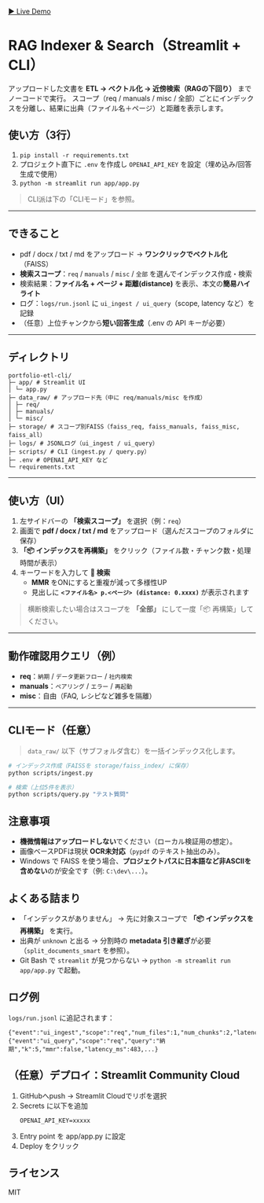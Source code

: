 [▶ Live Demo](https://portfolio-etl-cli.streamlit.app/)


# RAG Indexer & Search（Streamlit + CLI）

アップロードした文書を **ETL → ベクトル化 → 近傍検索（RAGの下回り）** までノーコードで実行。
スコープ（req / manuals / misc / 全部）ごとにインデックスを分離し、結果に出典（ファイル名＋ページ）と距離を表示します。

## 使い方（3行）
1) `pip install -r requirements.txt`  
2) プロジェクト直下に `.env` を作成し `OPENAI_API_KEY` を設定（埋め込み/回答生成で使用）  
3) `python -m streamlit run app/app.py`

> CLI派は下の「CLIモード」を参照。

---

## できること
- pdf / docx / txt / md をアップロード → **ワンクリックでベクトル化**（FAISS）
- **検索スコープ**：`req` / `manuals` / `misc` / `全部` を選んでインデックス作成・検索
- 検索結果：**ファイル名 + ページ + 距離(distance)** を表示、本文の**簡易ハイライト**
- ログ：`logs/run.jsonl` に `ui_ingest / ui_query`（scope, latency など）を記録
- （任意）上位チャンクから**短い回答生成**（.env の API キーが必要）

---

## ディレクトリ
```
portfolio-etl-cli/
├─ app/ # Streamlit UI
│ └─ app.py
├─ data_raw/ # アップロード先（中に req/manuals/misc を作成）
│ ├─ req/
│ ├─ manuals/
│ └─ misc/
├─ storage/ # スコープ別FAISS（faiss_req, faiss_manuals, faiss_misc, faiss_all）
├─ logs/ # JSONLログ（ui_ingest / ui_query）
├─ scripts/ # CLI（ingest.py / query.py）
├─ .env # OPENAI_API_KEY など
└─ requirements.txt
```

---

## 使い方（UI）
1. 左サイドバーの **「検索スコープ」** を選択（例：`req`）  
2. 画面で **pdf / docx / txt / md** をアップロード（選んだスコープのフォルダに保存）  
3. **「📦 インデックスを再構築」** をクリック（ファイル数・チャンク数・処理時間が表示）  
4. キーワードを入力して **🔎 検索**  
   - **MMR** をONにすると重複が減って多様性UP  
   - 見出しに **`<ファイル名> p.<ページ> (distance: 0.xxxx)`** が表示されます

> 横断検索したい場合はスコープを **「全部」** にして一度「📦 再構築」してください。

---

## 動作確認用クエリ（例）
- **req**：`納期` / `データ更新フロー` / `社内検索`  
- **manuals**：`ペアリング` / `エラー` / `再起動`  
- **misc**：自由（FAQ, レシピなど雑多を隔離）

---

## CLIモード（任意）
> `data_raw/` 以下（サブフォルダ含む）を一括インデックス化します。

```bash
# インデックス作成（FAISSを storage/faiss_index/ に保存）
python scripts/ingest.py

# 検索（上位5件を表示）
python scripts/query.py "テスト質問"
```

## 注意事項

- **機微情報はアップロードしない**でください（ローカル検証用の想定）。
- 画像ベースPDFは現状 **OCR未対応**（`pypdf` のテキスト抽出のみ）。
- Windows で FAISS を使う場合、**プロジェクトパスに日本語など非ASCIIを含めない**のが安全です（例: `C:\dev\...`）。

## よくある詰まり
- 「インデックスがありません」 → 先に対象スコープで **「📦 インデックスを再構築」** を実行。
- 出典が `unknown` と出る → 分割時の **metadata 引き継ぎ**が必要（`split_documents_smart` を参照）。
- Git Bash で `streamlit` が見つからない → `python -m streamlit run app/app.py` で起動。

## ログ例
`logs/run.jsonl` に追記されます：
```text
{"event":"ui_ingest","scope":"req","num_files":1,"num_chunks":2,"latency_ms":1493,...}
{"event":"ui_query","scope":"req","query":"納期","k":5,"mmr":false,"latency_ms":483,...}
```

## （任意）デプロイ：Streamlit Community Cloud

1. GitHubへpush → Streamlit Cloudでリポを選択
2. Secrets に以下を追加
    ```
    OPENAI_API_KEY=xxxxx
    ```
3. Entry point を app/app.py に設定
4. Deploy をクリック

## ライセンス
MIT